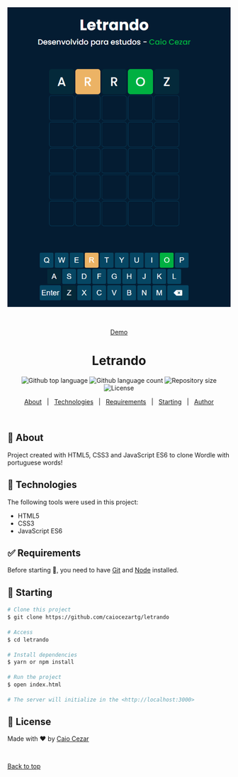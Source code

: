 <div align="center" id="top"> 
  <img src="./assets/img/letrando-example.png" alt="Letrando" />

&#xa0;

<a href="https://letrando.netlify.app">Demo</a>

</div>

<h1 align="center">Letrando</h1>

<p align="center">
  <img alt="Github top language" src="https://img.shields.io/github/languages/top/caiocezartg/letrando?color=56BEB8">

  <img alt="Github language count" src="https://img.shields.io/github/languages/count/caiocezartg/letrando?color=56BEB8">

  <img alt="Repository size" src="https://img.shields.io/github/repo-size/caiocezartg/letrando?color=56BEB8">

  <img alt="License" src="https://img.shields.io/github/license/caiocezartg/letrando?color=56BEB8">

  <!-- <img alt="Github issues" src="https://img.shields.io/github/issues/caiocezartg/letrando?color=56BEB8" /> -->

  <!-- <img alt="Github forks" src="https://img.shields.io/github/forks/caiocezartg/letrando?color=56BEB8" /> -->

  <!-- <img alt="Github stars" src="https://img.shields.io/github/stars/caiocezartg/letrando?color=56BEB8" /> -->
</p>

<!-- Status -->

<!-- <h4 align="center">
	🚧  Letrando 🚀 Under construction...  🚧
</h4>

<hr> -->

<p align="center">
  <a href="#dart-about">About</a> &#xa0; | &#xa0; 
  <a href="#rocket-technologies">Technologies</a> &#xa0; | &#xa0;
  <a href="#white_check_mark-requirements">Requirements</a> &#xa0; | &#xa0;
  <a href="#checkered_flag-starting">Starting</a> &#xa0; | &#xa0;
  <!-- <a href="#memo-license">License</a> &#xa0; | &#xa0; -->
  <a href="https://github.com/caiocezartg" target="_blank">Author</a>
</p>

<br>

## :dart: About

Project created with HTML5, CSS3 and JavaScript ES6 to clone Wordle with portuguese words!

## :rocket: Technologies

The following tools were used in this project:

- HTML5
- CSS3
- JavaScript ES6

## :white_check_mark: Requirements

Before starting :checkered_flag:, you need to have [Git](https://git-scm.com) and [Node](https://nodejs.org/en/) installed.

## :checkered_flag: Starting

```bash
# Clone this project
$ git clone https://github.com/caiocezartg/letrando

# Access
$ cd letrando

# Install dependencies
$ yarn or npm install

# Run the project
$ open index.html

# The server will initialize in the <http://localhost:3000>
```

## :memo: License

<!-- This project is under license from MIT. For more details, see the [LICENSE](LICENSE.md) file. -->

Made with :heart: by <a href="https://github.com/caiocezartg" target="_blank">Caio Cezar</a>

&#xa0;

<a href="#top">Back to top</a>
